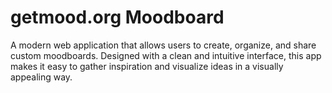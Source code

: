 # getmood.org Moodboard
A modern web application that allows users to create, organize, and share custom moodboards. Designed with a clean and intuitive interface, this app makes it easy to gather inspiration and visualize ideas in a visually appealing way.
